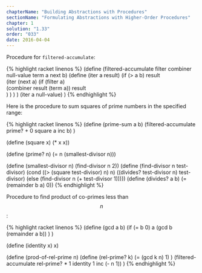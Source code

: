 ```yaml
---
chapterName: "Building Abstractions with Procedures"
sectionName: "Formulating Abstractions with Higher-Order Procedures"
chapter: 1
solution: "1.33"
order: "033"
date: 2016-04-04
---
```


Procedure for `filtered-accumulate`:

{% highlight racket linenos %}
(define (filtered-accumulate filter combiner null-value term a next b)
  (define (iter a result)
    (if (> a b) result        
        (iter
             (next a)
             (if (filter a)                     
                 (combiner result (term a))
                 result                          
             )
        )
     )
  )
  (iter a null-value)
)
{% endhighlight %}


Here is the procedure to sum squares of prime numbers in the specified range:

{% highlight racket linenos %}
(define (prime-sum a b)
    (filtered-accumulate prime? + 0 square a inc b)
)

(define (square x) (* x x))

(define (prime? n)
  (= n (smallest-divisor n)))

(define (smallest-divisor n)
  (find-divisor n 2))
(define (find-divisor n test-divisor)
  (cond ((> (square test-divisor) n) n)
        ((divides? test-divisor n) test-divisor)
        (else (find-divisor n (+ test-divisor 1)))))
(define (divides? a b)
  (= (remainder b a) 0))
{% endhighlight %}


Procedure to find product of co-primes less than $$ n $$:

{% highlight racket linenos %}
(define (gcd a b)
  (if (= b 0)
      a
      (gcd b (remainder a b))
  )
)

(define (identity x) x)


(define (prod-of-rel-prime n)
   (define (rel-prime? k)
       (= (gcd k n) 1)
   )
   (filtered-accumulate rel-prime? * 1 identity 1 inc (- n 1))
)
{% endhighlight %}


